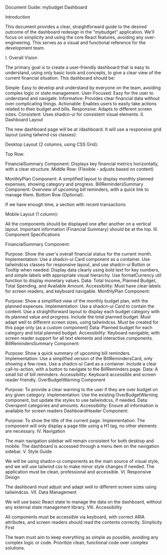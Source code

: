 Document Guide: mybudget Dashboard

Introduction

This document provides a clear, straightforward guide to the desired outcome of the dashboard redesign in the "mybudget" application. We'll focus on simplicity and using the core React features, avoiding any over-engineering. This serves as a visual and functional reference for the development team.

I. Overall Vision

The primary goal is to create a user-friendly dashboard that is easy to understand, using only basic tools and concepts, to give a clear view of the current financial situation. This dashboard should be:

Simple: Easy to develop and understand by everyone on the team, avoiding complex logic or state management.
User-Focused: Easy for the user to understand and navigate.
Informative: Provides clear financial data without over complicating things.
Actionable: Enables users to easily take actions related to their budget and bills.
Responsive: Adapts to different screen sizes.
Consistent: Uses shadcn-ui for consistent visual elements.
II. Dashboard Layout

The new dashboard page will be at /dashboard. It will use a responsive grid layout (using tailwind css classes):

Desktop Layout (2 columns, using CSS Grid):

Top Row:

FinancialSummary Component: Displays key financial metrics horizontally, with a clear structure.
Middle Row: (Flexible - adjusts based on content)

MonthlyPlan Component: A simplified layout to display monthly planned expenses, showing category and progress.
BillRemindersSummary Component: Overview of upcoming bill reminders, with a quick link to manage them.
Bottom Row (Optional):

If we have enough time, a section with recent transactions

Mobile Layout (1 column):

All the components should be displayed one after another on a vertical layout.
Important information (Financial Summary) should be at the top.
III. Component Specifications

FinancialSummary Component:

Purpose: Show the user's overall financial status for the current month.
Implementation:
Use a shadcn-ui Card component as a container.
Use tailwindcss classes for responsive layout, and use shadcn-ui Button or Tooltip when needed.
Display data clearly using bold text for key numbers, and simple labels with appropriate visual hierarchy.
Use formatCurrency util function to display monetary values.
Data: Total Income, Planned Budget, Total Spending, and Available Amount.
Accessibility: Must have clear labels for screen readers, and keyboard navigable.
MonthlyPlan Component:

Purpose: Show a simplified view of the monthly budget plan, with the planned expenses.
Implementation:
Use a shadcn-ui Card to contain the content.
Use a straightforward layout to display each budget category with its planned value and progress.
Include the total planned budget.
Must adapt well to different screen sizes, using tailwindcss.
Must be created for this page only (as a custom component)
Data: Planned budget for each category and total planned budget.
Accessibility: Keyboard navigable, with screen reader support for all text elements and interactive components.
BillRemindersSummary Component:

Purpose: Show a quick summary of upcoming bill reminders.
Implementation:
Use a simplified version of the BillRemindersCard, only showing a few rows.
Use a shadcn-ui Card as a container.
Include a clear call-to-action, with a button to navigate to the BillReminders page.
Data: A small list of bill reminders.
Accessibility: Keyboard accessible and screen reader friendly.
OverBudgetWarning Component

Purpose: To provide a clear warning to the user if they are over budget on any given category.
Implementation:
Use the existing OverBudgetWarning component, but update the styles to use tailwindcss, if needed.
Data: Overspent categories and amounts.
Accessibility: Ensure all information is available for screen readers
DashboardHeader Component:

Purpose: To show the title of the current page.
Implementation: The component will only display a page title using a H1 tag, no other elements are necessary.
IV. Navigation

The main navigation sidebar will remain consistent for both desktop and mobile.
The dashboard is accessed through a menu item on the navigation sidebar.
V. Style Guide

We will be using shadcn-ui components as the main source of visual style, and we will use tailwind css to make minor style changes if needed.
The application must be clean, professional and accessible.
VI. Responsive Design

The dashboard must adjust and adapt well to different screen sizes using tailwindcss.
VII. Data Management

We will use basic React state to manage the data on the dashboard, without any external state management library.
VIII. Accessibility

All components must be accessible via keyboard, with correct ARIA attributes, and screen readers should read the contents correctly.
Simplicity First

The team must aim to keep everything as simple as possible, avoiding any complex logic or code. Prioritize clean, functional code over complex solutions.